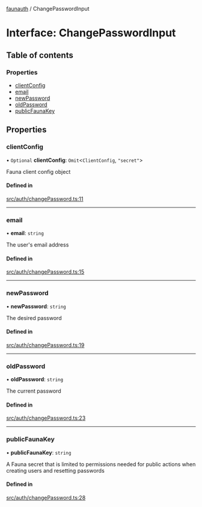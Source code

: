 [faunauth](../index.md) / ChangePasswordInput

# Interface: ChangePasswordInput

## Table of contents

### Properties

- [clientConfig](ChangePasswordInput.md#clientconfig)
- [email](ChangePasswordInput.md#email)
- [newPassword](ChangePasswordInput.md#newpassword)
- [oldPassword](ChangePasswordInput.md#oldpassword)
- [publicFaunaKey](ChangePasswordInput.md#publicfaunakey)

## Properties

### clientConfig

• `Optional` **clientConfig**: `Omit`<`ClientConfig`, ``"secret"``\>

Fauna client config object

#### Defined in

[src/auth/changePassword.ts:11](https://github.com/alexnitta/faunauth/blob/185a6ac/src/auth/changePassword.ts#L11)

___

### email

• **email**: `string`

The user's email address

#### Defined in

[src/auth/changePassword.ts:15](https://github.com/alexnitta/faunauth/blob/185a6ac/src/auth/changePassword.ts#L15)

___

### newPassword

• **newPassword**: `string`

The desired password

#### Defined in

[src/auth/changePassword.ts:19](https://github.com/alexnitta/faunauth/blob/185a6ac/src/auth/changePassword.ts#L19)

___

### oldPassword

• **oldPassword**: `string`

The current password

#### Defined in

[src/auth/changePassword.ts:23](https://github.com/alexnitta/faunauth/blob/185a6ac/src/auth/changePassword.ts#L23)

___

### publicFaunaKey

• **publicFaunaKey**: `string`

A Fauna secret that is limited to permissions needed for public actions when creating users
and resetting passwords

#### Defined in

[src/auth/changePassword.ts:28](https://github.com/alexnitta/faunauth/blob/185a6ac/src/auth/changePassword.ts#L28)
